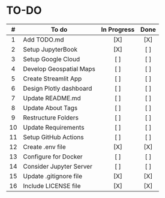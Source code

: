# TO-DO

| #     | To do                     | In Progress   | Done  |
| :--:  | ------------------------- | :-----------: | :---: |
| 1     | Add TODO.md               | [X]           | [X]   |
| 2     | Setup JupyterBook         | [X]           | [ ]   |
| 3     | Setup Google Cloud        | [ ]           | [ ]   |
| 4     | Develop Geospatial Maps   | [ ]           | [ ]   |
| 5     | Create Streamlit App      | [ ]           | [ ]   |
| 6     | Design Plotly dashboard   | [ ]           | [ ]   |
| 7     | Update README.md          | [ ]           | [ ]   |
| 8     | Update About Tags         | [ ]           | [ ]   |
| 9     | Restructure Folders       | [ ]           | [ ]   |
| 10    | Update Requirements       | [ ]           | [ ]   |
| 11    | Setup GitHub Actions      | [ ]           | [ ]   |
| 12    | Create .env file          | [X]           | [X]   |
| 13    | Configure for Docker      | [ ]           | [ ]   |
| 14    | Consider Jupyter Server   | [ ]           | [ ]   |
| 15    | Update .gitignore file    | [X]           | [X]   |
| 16    | Include LICENSE file      | [X]           | [X]   |
